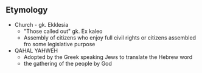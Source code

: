 ## Etymology
- Church - gk. Ekklesia
	- "Those called out" gk. Ex kaleo
	- Assembly of citizens who enjoy full civil rights or citizens assembled fro some legislative purpose
- QAHAL YAHWEH
	- Adopted by the Greek speaking Jews to translate the Hebrew word
	- the gathering of the people by God